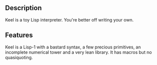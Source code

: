 Description
-----------

Keel is a toy Lisp interpreter.  You're better off writing your own.

Features
--------

Keel is a Lisp-1 with a bastard syntax, a few precious primitives, an
incomplete numerical tower and a very lean library. It has macros but
no quasiquoting.
